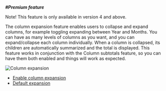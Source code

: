 _**#Premium feature**_  

Note! This feature is only available in version 4 and above.

The column expansion feature enables users to collapse and expand columns, for example toggling expanding between Year and Months. You can have as many levels of columns as you want, and you can expand/collapse each column individually.
When a column is collapsed, its children are automatically summarized and the total is displayed. This feature works in conjunction with the Column subtotals feature, so you can have them both enabled and things will work as expected.

![Column expansion](https://profitbasedocs.blob.core.windows.net/pbireportingmatrix/CollapsibleColumnHeaders.PNG)

* [Enable column expansion](https://github.com/Profitbase/PowerBI-visuals-FinancialReportingMatrix/wiki/Enable-column-expansion)  
* [Default expansion](https://github.com/Profitbase/PowerBI-visuals-FinancialReportingMatrix/wiki/Default-column-expansion)